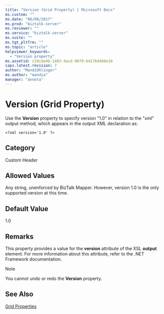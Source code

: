 ```yaml
---
title: "Version (Grid Property) | Microsoft Docs"
ms.custom: ""
ms.date: "06/08/2017"
ms.prod: "biztalk-server"
ms.reviewer: ""
ms.service: "biztalk-server"
ms.suite: ""
ms.tgt_pltfrm: ""
ms.topic: "article"
helpviewer_keywords: 
  - "Version property"
ms.assetid: c19cde4b-1483-4acd-9079-6417bdd48e18
caps.latest.revision: 7
author: "MandiOhlinger"
ms.author: "mandia"
manager: "anneta"
---
```

# Version (Grid Property)
Use the **Version** property to specify version "1.0" in relation to the "xml" output method, which appears in the output XML declaration as:  
  
```  
<?xml version='1.0' ?>  
```  
  
## Category  
 Custom Header  
  
## Allowed Values  
 Any string, unenforced by BizTalk Mapper. However, version 1.0 is the only supported version at this time.  
  
## Default Value  
 1.0  
  
## Remarks  
 This property provides a value for the **version** attribute of the XSL **output** element. For more information about this attribute, refer to the .NET Framework documentation.  
  
> [!NOTE]
>  You cannot undo or redo the **Version** property.  
  
## See Also  
 [Grid Properties](../core/grid-properties.md)